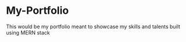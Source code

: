 # My-Portfolio
This would be my portfolio meant to showcase my skills and talents built using MERN stack
